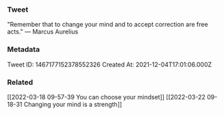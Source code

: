 ### Tweet
"Remember that to change your mind and to accept correction are free acts." — Marcus Aurelius

### Metadata
Tweet ID: 1467177152378552326
Created At: 2021-12-04T17:01:06.000Z

### Related
[[2022-03-18 09-57-39 You can choose your mindset]]
[[2022-03-22 09-18-31 Changing your mind is a strength]]

